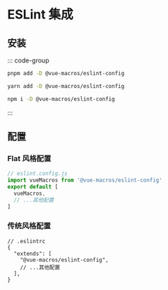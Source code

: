 # ESLint 集成

## 安装

::: code-group

```bash [pnpm]
pnpm add -D @vue-macros/eslint-config
```

```bash [yarn]
yarn add -D @vue-macros/eslint-config
```

```bash [npm]
npm i -D @vue-macros/eslint-config
```

:::

## 配置

### Flat 风格配置

```js
// eslint.config.js
import vueMacros from '@vue-macros/eslint-config'
export default [
  vueMacros,
  // ...其他配置
]
```

### 传统风格配置

```jsonc
// .eslintrc
{
  "extends": [
    "@vue-macros/eslint-config",
    // ...其他配置
  ],
}
```
